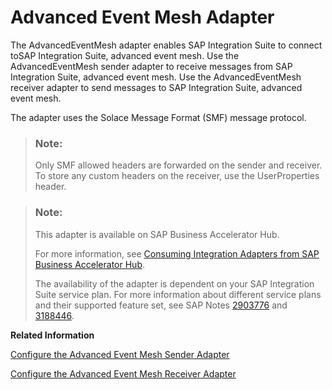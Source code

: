 <!-- loiodd7e034851344a868d419736ce3850b9 -->

# Advanced Event Mesh Adapter

The AdvancedEventMesh adapter enables SAP Integration Suite to connect toSAP Integration Suite, advanced event mesh. Use the AdvancedEventMesh sender adapter to receive messages from SAP Integration Suite, advanced event mesh. Use the AdvancedEventMesh receiver adapter to send messages to SAP Integration Suite, advanced event mesh.

The adapter uses the Solace Message Format \(SMF\) message protocol.

> ### Note:  
> Only SMF allowed headers are forwarded on the sender and receiver. To store any custom headers on the receiver, use the UserProperties header.

> ### Note:  
> This adapter is available on SAP Business Accelerator Hub.
> 
> For more information, see [Consuming Integration Adapters from SAP Business Accelerator Hub](consuming-integration-adapters-from-sap-business-accelerator-hub-b9250fb.md).
> 
> The availability of the adapter is dependent on your SAP Integration Suite service plan. For more information about different service plans and their supported feature set, see SAP Notes [2903776](https://launchpad.support.sap.com/#/notes/2903776) and [3188446](https://launchpad.support.sap.com/#/notes/3188446).

**Related Information**  


[Configure the Advanced Event Mesh Sender Adapter](configure-the-advanced-event-mesh-sender-adapter-abd2efc.md "The AdvancedEventMesh sender adapter allows SAP Integration Suite to consume messages from queues or subscriptions in SAP Integration Suite, advanced event mesh.")

[Configure the Advanced Event Mesh Receiver Adapter](configure-the-advanced-event-mesh-receiver-adapter-881f656.md "The AdvancedEventMesh receiver adapter allows SAP Integration Suite to send messages to queues or topics in SAP Integration Suite, advanced event mesh.")

